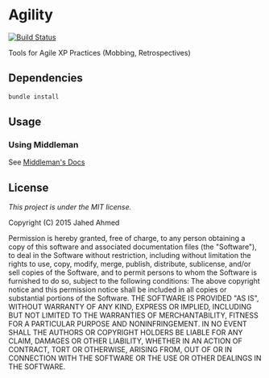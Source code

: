 # Agility

[![Build Status](https://img.shields.io/travis/jahed/agility.svg)](https://travis-ci.org/jahed/agility)

Tools for Agile XP Practices (Mobbing, Retrospectives)

## Dependencies

```sh
bundle install
```

## Usage

### Using Middleman

See [Middleman's Docs](https://middlemanapp.com/basics/install/)

## License

*This project is under the MIT license.*

Copyright (C) 2015 Jahed Ahmed

Permission is hereby granted, free of charge, to any person obtaining a copy of
this software and associated documentation files (the "Software"), to deal in
the Software without restriction, including without limitation the rights to
use, copy, modify, merge, publish, distribute, sublicense, and/or sell copies of
the Software, and to permit persons to whom the Software is furnished to do so,
subject to the following conditions:
The above copyright notice and this permission notice shall be included in all
copies or substantial portions of the Software.
THE SOFTWARE IS PROVIDED "AS IS", WITHOUT WARRANTY OF ANY KIND, EXPRESS OR
IMPLIED, INCLUDING BUT NOT LIMITED TO THE WARRANTIES OF MERCHANTABILITY, FITNESS
FOR A PARTICULAR PURPOSE AND NONINFRINGEMENT. IN NO EVENT SHALL THE AUTHORS OR
COPYRIGHT HOLDERS BE LIABLE FOR ANY CLAIM, DAMAGES OR OTHER LIABILITY, WHETHER
IN AN ACTION OF CONTRACT, TORT OR OTHERWISE, ARISING FROM, OUT OF OR IN
CONNECTION WITH THE SOFTWARE OR THE USE OR OTHER DEALINGS IN THE SOFTWARE.